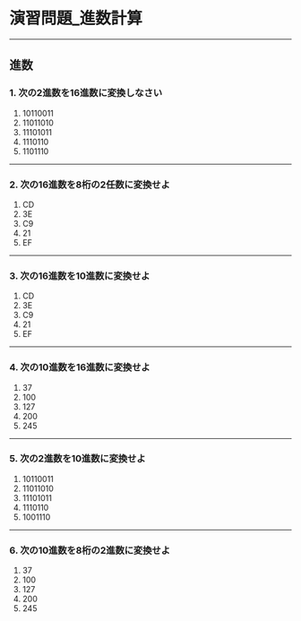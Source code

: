 # 演習問題_進数計算

---

## 進数

### 1. 次の2進数を16進数に変換しなさい

1. 10110011
2. 11011010
3. 11101011
4. 1110110
5. 1101110

---

### 2. 次の16進数を8桁の2任数に変換せよ

1. CD
2. 3E
3. C9
4. 21
5. EF

---

### 3. 次の16進数を10進数に変換せよ

1. CD
2. 3E
3. C9
4. 21
5. EF

---

### 4. 次の10進数を16進数に変換せよ

1. 37
2. 100
3. 127
4. 200
5. 245

---

### 5. 次の2進数を10進数に変換せよ

1. 10110011
2. 11011010
3. 11101011
4. 1110110
5. 1001110

---

### 6. 次の10進数を8桁の2進数に変換せよ

1. 37
2. 100
3. 127
4. 200
5. 245
